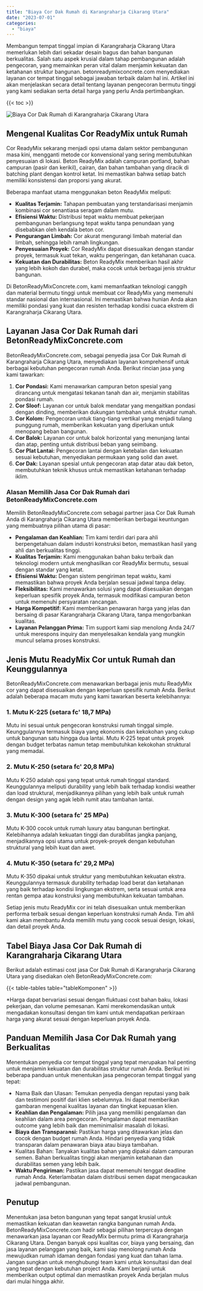 ```yaml
---
title: "Biaya Cor Dak Rumah di Karangraharja Cikarang Utara"
date: "2023-07-01"
categories: 
  - "biaya"
---
```


Membangun tempat tinggal impian di Karangraharja Cikarang Utara memerlukan lebih dari sekadar desain bagus dan bahan bangunan berkualitas. Salah satu aspek krusial dalam tahap pembangunan adalah pengecoran, yang memainkan peran vital dalam menjamin kekuatan dan ketahanan struktur bangunan. betonreadymixconcrete.com menyediakan layanan cor tempat tinggal sebagai jawaban terbaik dalam hal ini. Artikel ini akan menjelaskan secara detail tentang layanan pengecoran bermutu tinggi yang kami sediakan serta detail harga yang perlu Anda pertimbangkan.

{{< toc >}}

![Biaya Cor Dak Rumah di Karangraharja Cikarang Utara](https://betoncor8.github.io/cor/harga-beton-readymix-concrete%20(1).png)

## Mengenal Kualitas Cor ReadyMix untuk Rumah

Cor ReadyMix sekarang menjadi opsi utama dalam sektor pembangunan masa kini, mengganti metode cor konvensional yang sering membutuhkan penyesuaian di lokasi. Beton ReadyMix adalah campuran portland, bahan campuran (pasir dan kerikil), cairan, dan bahan tambahan yang diracik di batching plant dengan kontrol ketat. Ini memastikan bahwa setiap batch memiliki konsistensi dan proporsi yang akurat.

Beberapa manfaat utama menggunakan beton ReadyMix meliputi:

- **Kualitas Terjamin:** Tahapan pembuatan yang terstandarisasi menjamin kombinasi cor senantiasa seragam dalam mutu.
- **Efisiensi Waktu:** Distribusi tepat waktu membuat pekerjaan pembangunan berlangsung tepat waktu tanpa penundaan yang disebabkan oleh kendala beton cor.
- **Pengurangan Limbah:** Cor akurat mengurangi limbah material dan limbah, sehingga lebih ramah lingkungan.
- **Penyesuaian Proyek:** Cor ReadyMix dapat disesuaikan dengan standar proyek, termasuk kuat tekan, waktu pengeringan, dan ketahanan cuaca.
- **Kekuatan dan Durabilitas:** Beton ReadyMix memberikan hasil akhir yang lebih kokoh dan durabel, maka cocok untuk berbagai jenis struktur bangunan.

Di BetonReadyMixConcrete.com, kami memanfaatkan teknologi canggih dan material bermutu tinggi untuk membuat cor ReadyMix yang memenuhi standar nasional dan internasional. Ini memastikan bahwa hunian Anda akan memiliki pondasi yang kuat dan resisten terhadap kondisi cuaca ekstrem di Karangraharja Cikarang Utara.

## Layanan Jasa Cor Dak Rumah dari BetonReadyMixConcrete.com

BetonReadyMixConcrete.com, sebagai penyedia jasa Cor Dak Rumah di Karangraharja Cikarang Utara, menyediakan layanan komprehensif untuk berbagai kebutuhan pengecoran rumah Anda. Berikut rincian jasa yang kami tawarkan:

1. **Cor Pondasi:** Kami menawarkan campuran beton spesial yang dirancang untuk mengatasi tekanan tanah dan air, menjamin stabilitas pondasi rumah.
2. **Cor Sloof:** Layanan cor untuk balok mendatar yang mengaitkan pondasi dengan dinding, memberikan dukungan tambahan untuk struktur rumah.
3. **Cor Kolom:** Pengecoran untuk tiang-tiang vertikal yang menjadi tulang punggung rumah, memberikan kekuatan yang diperlukan untuk menopang beban bangunan.
4. **Cor Balok:** Layanan cor untuk balok horizontal yang menunjang lantai dan atap, penting untuk distribusi beban yang seimbang.
5. **Cor Plat Lantai:** Pengecoran lantai dengan ketebalan dan kekuatan sesuai kebutuhan, menyediakan permukaan yang solid dan awet.
6. **Cor Dak:** Layanan spesial untuk pengecoran atap datar atau dak beton, membutuhkan teknik khusus untuk memastikan ketahanan terhadap iklim.

### Alasan Memilih Jasa Cor Dak Rumah dari BetonReadyMixConcrete.com

Memilih BetonReadyMixConcrete.com sebagai partner jasa Cor Dak Rumah Anda di Karangraharja Cikarang Utara memberikan berbagai keuntungan yang membuatnya pilihan utama di pasar:

- **Pengalaman dan Keahlian:** Tim kami terdiri dari para ahli berpengetahuan dalam industri konstruksi beton, memastikan hasil yang ahli dan berkualitas tinggi.
- **Kualitas Terjamin:** Kami menggunakan bahan baku terbaik dan teknologi modern untuk menghasilkan cor ReadyMix bermutu, sesuai dengan standar yang ketat.
- **Efisiensi Waktu:** Dengan sistem pengiriman tepat waktu, kami memastikan bahwa proyek Anda berjalan sesuai jadwal tanpa delay.
- **Fleksibilitas:** Kami menawarkan solusi yang dapat disesuaikan dengan keperluan spesifik proyek Anda, termasuk modifikasi campuran beton untuk memenuhi persyaratan rancangan.
- **Harga Kompetitif:** Kami memberikan penawaran harga yang jelas dan bersaing di pasar Karangraharja Cikarang Utara, tanpa mengorbankan kualitas.
- **Layanan Pelanggan Prima:** Tim support kami siap menolong Anda 24/7 untuk merespons inquiry dan menyelesaikan kendala yang mungkin muncul selama proses konstruksi.

## Jenis Mutu ReadyMix Cor untuk Rumah dan Keunggulannya

BetonReadyMixConcrete.com menawarkan berbagai jenis mutu ReadyMix cor yang dapat disesuaikan dengan keperluan spesifik rumah Anda. Berikut adalah beberapa macam mutu yang kami tawarkan beserta kelebihannya:

### 1\. Mutu K-225 (setara fc' 18,7 MPa)

Mutu ini sesuai untuk pengecoran konstruksi rumah tinggal simple. Keunggulannya termasuk biaya yang ekonomis dan kekokohan yang cukup untuk bangunan satu hingga dua lantai. Mutu K-225 tepat untuk proyek dengan budget terbatas namun tetap membutuhkan kekokohan struktural yang memadai.

### 2\. Mutu K-250 (setara fc' 20,8 MPa)

Mutu K-250 adalah opsi yang tepat untuk rumah tinggal standard. Keunggulannya meliputi durability yang lebih baik terhadap kondisi weather dan load struktural, menjadikannya pilihan yang lebih baik untuk rumah dengan design yang agak lebih rumit atau tambahan lantai.

### 3\. Mutu K-300 (setara fc' 25 MPa)

Mutu K-300 cocok untuk rumah luxury atau bangunan bertingkat. Kelebihannya adalah kekuatan tinggi dan durabilitas jangka panjang, menjadikannya opsi utama untuk proyek-proyek dengan kebutuhan struktural yang lebih kuat dan awet.

### 4\. Mutu K-350 (setara fc' 29,2 MPa)

Mutu K-350 dipakai untuk struktur yang membutuhkan kekuatan ekstra. Keunggulannya termasuk durability terhadap load berat dan ketahanan yang baik terhadap kondisi lingkungan ekstrem, serta sesuai untuk area rentan gempa atau konstruksi yang membutuhkan kekuatan tambahan.

Setiap jenis mutu ReadyMix cor ini telah disesuaikan untuk memberikan performa terbaik sesuai dengan keperluan konstruksi rumah Anda. Tim ahli kami akan membantu Anda memilih mutu yang cocok sesuai design, lokasi, dan detail proyek Anda.

## Tabel Biaya Jasa Cor Dak Rumah di Karangraharja Cikarang Utara

Berikut adalah estimasi cost jasa Cor Dak Rumah di Karangraharja Cikarang Utara yang disediakan oleh BetonReadyMixConcrete.com:

{{< table-tables table="tableKomponen" >}}

\*Harga dapat bervariasi sesuai dengan fluktuasi cost bahan baku, lokasi pekerjaan, dan volume pemesanan. Kami merekomendasikan untuk mengadakan konsultasi dengan tim kami untuk mendapatkan perkiraan harga yang akurat sesuai dengan keperluan proyek Anda.

## Panduan Memilih Jasa Cor Dak Rumah yang Berkualitas

Menentukan penyedia cor tempat tinggal yang tepat merupakan hal penting untuk menjamin kekuatan dan durabilitas struktur rumah Anda. Berikut ini beberapa panduan untuk menentukan jasa pengecoran tempat tinggal yang tepat:

- Nama Baik dan Ulasan: Temukan penyedia dengan reputasi yang baik dan testimoni positif dari klien sebelumnya. Ini dapat memberikan gambaran mengenai kualitas layanan dan tingkat kepuasan klien.
- **Keahlian dan Pengalaman:** Pilih jasa yang memiliki pengalaman dan keahlian dalam area pengecoran. Pengalaman dapat memastikan outcome yang lebih baik dan meminimalisir masalah di lokasi.
- **Biaya dan Transparansi:** Pastikan harga yang ditawarkan jelas dan cocok dengan budget rumah Anda. Hindari penyedia yang tidak transparan dalam penawaran biaya atau biaya tambahan.
- Kualitas Bahan: Tanyakan kualitas bahan yang dipakai dalam campuran semen. Bahan berkualitas tinggi akan menjamin ketahanan dan durabilitas semen yang lebih baik.
- **Waktu Pengiriman:** Pastikan jasa dapat memenuhi tenggat deadline rumah Anda. Keterlambatan dalam distribusi semen dapat mengacaukan jadwal pembangunan.

## Penutup

Menentukan jasa beton bangunan yang tepat sangat krusial untuk memastikan kekuatan dan keawetan rangka bangunan rumah Anda. BetonReadyMixConcrete.com hadir sebagai pilihan terpercaya dengan menawarkan jasa layanan cor ReadyMix bermutu prima di Karangraharja Cikarang Utara. Dengan banyak opsi kualitas cor, biaya yang bersaing, dan jasa layanan pelanggan yang baik, kami siap menolong rumah Anda mewujudkan rumah idaman dengan fondasi yang kuat dan tahan lama. Jangan sungkan untuk menghubungi team kami untuk konsultasi dan deal yang tepat dengan kebutuhan project Anda. Kami berjanji untuk memberikan output optimal dan memastikan proyek Anda berjalan mulus dari mulai hingga akhir.
